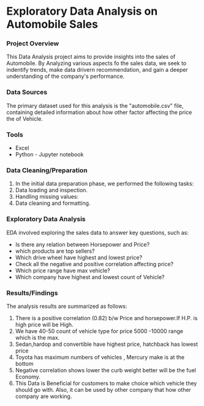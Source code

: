 # Exploratory Data Analysis on Automobile Sales

### Project Overview
This Data Analysis project aims to provide insights into the sales of Automobile. By Analyzing various aspects fo the sales data, we seek to indentify trends, make data drivern recommendation, and gain a deeper understanding of the company's performance.

### Data Sources
The primary dataset used for this analysis is the "automobile.csv" file, containing detailed information about how other factor affecting the price the of Vehicle.

### Tools
- Excel
- Python - Jupyter notebook

 ### Data Cleaning/Preparation
1. In the initial data preparation phase, we performed the following tasks:
2. Data loading and inspection.
3. Handling missing values:
4. Data cleaning and formatting.

### Exploratory Data Analysis

EDA involved exploring the sales data to answer key questions, such as:
- Is there any relation between Horsepower and Price?
- which products are top sellers?
- Which drive wheel have highest and lowest price?
- Check all the negative and positive correlation affecting price?
- Which price range have max vehicle?
- Which company have highest and lowest count of Vehicle?

### Results/Findings
  The analysis results are summarized as follows:
  1. There is a positive correlation (0.82) b/w Price and horsepower.If H.P. is high price will be High.
  2. We have 40-50 count of vehicle type  for price 5000 -10000 range which is the max.
  3. Sedan,hardop and convertible have highest price, hatchback has lowest price
  4. Toyota has maximum numbers of vehicles , Mercury make is at the bottom
  5. Negative correlation shows lower the curb weight better  will be the fuel Economy.
  6. This Data is Beneficial for customers to make choice which vehicle they should go with. Also, it can be used by other company that how other company are working.

